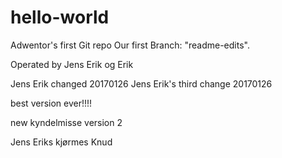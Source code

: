 # hello-world
Adwentor's first Git repo
Our first Branch: "readme-edits".

Operated by
Jens Erik og Erik

Jens Erik changed 20170126
Jens Erik's third change 20170126

best version ever!!!!

new kyndelmisse version 2

Jens Eriks kjørmes Knud

